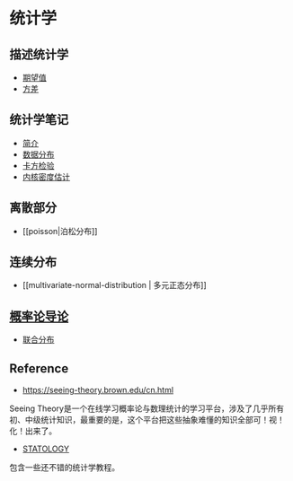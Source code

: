 # 统计学

## 描述统计学

- [期望值](expectation.md)
- [方差](variance.md)

## 统计学笔记

- [简介](math/statistics/1_intro.md)
- [数据分布](_distribution.md)
- [卡方检验](chi_square.md)
- [内核密度估计](kernel_density_estimation.md)

## 离散部分

- [[poisson|泊松分布]]

## 连续分布

- [[multivariate-normal-distribution | 多元正态分布]]

## [**概率论导论**](https://online.stat.psu.edu/stat414/)

- [联合分布](_bivariate_distribution.md)


## Reference

- https://seeing-theory.brown.edu/cn.html

Seeing Theory是一个在线学习概率论与数理统计的学习平台，涉及了几乎所有初、中级统计知识，最重要的是，这个平台把这些抽象难懂的知识全部可！视！化！出来了。

- [STATOLOGY](https://www.statology.org/about/)

包含一些还不错的统计学教程。
